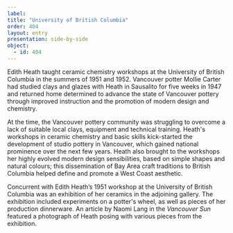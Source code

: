 ```yaml
---
label:
title: "University of British Columbia"
order: 404
layout: entry
presentation: side-by-side
object:
  - id: 404
---
```

Edith Heath taught ceramic chemistry workshops at the University of British Columbia in the summers of 1951 and 1952. Vancouver potter Mollie Carter had studied clays and glazes with Heath in Sausalito for five weeks in 1947 and returned home determined to advance the state of Vancouver pottery through improved instruction and the promotion of modern design and chemistry.

At the time, the Vancouver pottery community was struggling to overcome a lack of suitable local clays, equipment and technical training. Heath's workshops in ceramic chemistry and basic skills kick-started the development of studio pottery in Vancouver, which gained national prominence over the next few years. Heath also brought to the workshops her highly evolved modern design sensibilities, based on simple shapes and natural colours; this dissemination of Bay Area craft traditions to British Columbia helped define and promote a West Coast aesthetic.

Concurrent with Edith Heath’s 1951 workshop at the University of British Columbia was an exhibition of her ceramics in the adjoining gallery. The exhibition included experiments on a potter's wheel, as well as pieces of her production dinnerware. An article by Naomi Lang in the *Vancouver Sun* featured a photograph of Heath posing with various pieces from the exhibition.